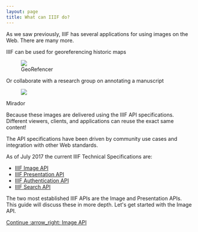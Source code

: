 ```yaml
---
layout: page
title: What can IIIF do?
---
```


As we saw previously, IIIF has several applications for using images on the Web. There are many more.

<div class='col-md-8'>
  IIIF can be used for georeferencing historic maps

  <figure class='figure'>
    <a href='http://www.georeferencer.com/'>
      <img src='{{ site.url }}/assets/georeferencer.jpg' class='img-fluid'>
    </a>
    <figcaption class='figure-caption'>GeoRefencer</figcaption>
  </figure>
</div>

<div class='col-md-8'>
  Or collaborate with a research group on annotating a manuscript
  <figure class='figure'>
    <a href='http://projectmirador.org/'>
      <img src='{{ site.url }}/assets/mirador-anno.gif' class='img-fluid'>
    </a>
  </figure>
  <figcaption class='figure-caption'>Mirador</figcaption>
</div>

Because these images are delivered using the IIIF API specifications. Different viewers, clients, and applications can reuse the exact same content!

The API specifications have been driven by community use cases and integration with other Web standards.

As of July 2017 the current IIIF Technical Specifications are:
 - [IIIF Image API](http://iiif.io/api/image/2.1/)
 - [IIIF Presentation API](http://iiif.io/api/presentation/2.1)
 - [IIIF Authentication API](http://iiif.io/api/auth/1.0)
 - [IIIF Search API](http://iiif.io/api/search/1.0)

The two most established IIIF APIs are the Image and Presentation APIs. This guide will discuss these in more depth. Let's get started with the Image API.

<div class='d-flex justify-content-around'>
  <a class="btn btn-secondary" href="{{'image-api' | relative_url }}">
    <span class='next-continue'>Continue :arrow_right:</span>
    <span class='next-title'>Image API</span>
  </a>
</div>
